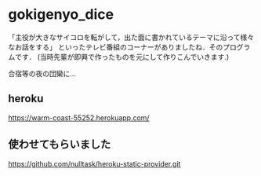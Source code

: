 # gokigenyo_dice
「主役が大きなサイコロを転がして，出た面に書かれているテーマに沿って様々なお話をする」
といったテレビ番組のコーナーがありましたね．そのプログラムです．
 (当時先輩が即興で作ったものを元にして作りこんでいきます.)

合宿等の夜の団欒に...

## heroku
https://warm-coast-55252.herokuapp.com/

## 使わせてもらいました
https://github.com/nulltask/heroku-static-provider.git

